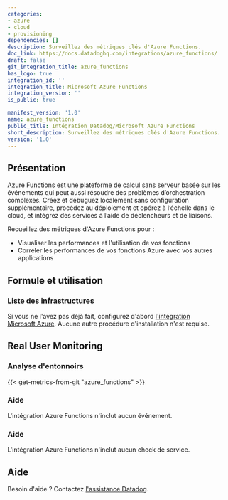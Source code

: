 ```yaml
---
categories:
- azure
- cloud
- provisioning
dependencies: []
description: Surveillez des métriques clés d'Azure Functions.
doc_link: https://docs.datadoghq.com/integrations/azure_functions/
draft: false
git_integration_title: azure_functions
has_logo: true
integration_id: ''
integration_title: Microsoft Azure Functions
integration_version: ''
is_public: true

manifest_version: '1.0'
name: azure_functions
public_title: Intégration Datadog/Microsoft Azure Functions
short_description: Surveillez des métriques clés d'Azure Functions.
version: '1.0'
---
```


<!--  SOURCED FROM https://github.com/DataDog/dogweb -->
## Présentation

Azure Functions est une plateforme de calcul sans serveur basée sur les événements qui peut aussi résoudre des problèmes d’orchestration complexes. Créez et débuguez localement sans configuration supplémentaire, procédez au déploiement et opérez à l’échelle dans le cloud, et intégrez des services à l’aide de déclencheurs et de liaisons.

Recueillez des métriques d'Azure Functions pour :

- Visualiser les performances et l'utilisation de vos fonctions
- Corréler les performances de vos fonctions Azure avec vos autres applications

## Formule et utilisation

### Liste des infrastructures

Si vous ne l'avez pas déjà fait, configurez d'abord [l'intégration Microsoft Azure][1]. Aucune autre procédure d'installation n'est requise.

## Real User Monitoring

### Analyse d'entonnoirs
{{< get-metrics-from-git "azure_functions" >}}


### Aide

L'intégration Azure Functions n'inclut aucun événement.

### Aide

L'intégration Azure Functions n'inclut aucun check de service.

## Aide

Besoin d'aide ? Contactez [l'assistance Datadog][3].

[1]: https://docs.datadoghq.com/fr/integrations/azure/
[2]: https://github.com/DataDog/dogweb/blob/prod/integration/azure_functions/azure_functions_metadata.csv
[3]: https://docs.datadoghq.com/fr/help/
